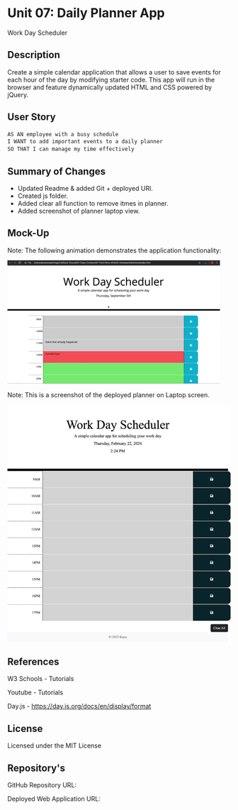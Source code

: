 # Unit 07: Daily Planner App

Work Day Scheduler

## Description

Create a simple calendar application that allows a user to save events for each hour of the day by modifying starter code. This app will run in the browser and feature dynamically updated HTML and CSS powered by jQuery.

## User Story

```md
AS AN employee with a busy schedule
I WANT to add important events to a daily planner
SO THAT I can manage my time effectively
```


## Summary of Changes

* Updated Readme & added Git + deployed URl.
* Created js folder.
* Added clear all function to remove itmes in planner.
* Added screenshot of planner laptop view.


## Mock-Up

Note: The following animation demonstrates the application functionality:

![alt text](assets/images/05-third-party-apis-homework-demo.gif)



Note: This is a screenshot of the deployed planner on Laptop screen.

![alt text](<assets/images/work planner screnshoot.png>)


## References

W3 Schools - Tutorials

Youtube - Tutorials

Day.js - https://day.js.org/docs/en/display/format

## License

Licensed under the MIT License

## Repository's

GitHub Repository URL: 

Deployed Web Application URL: